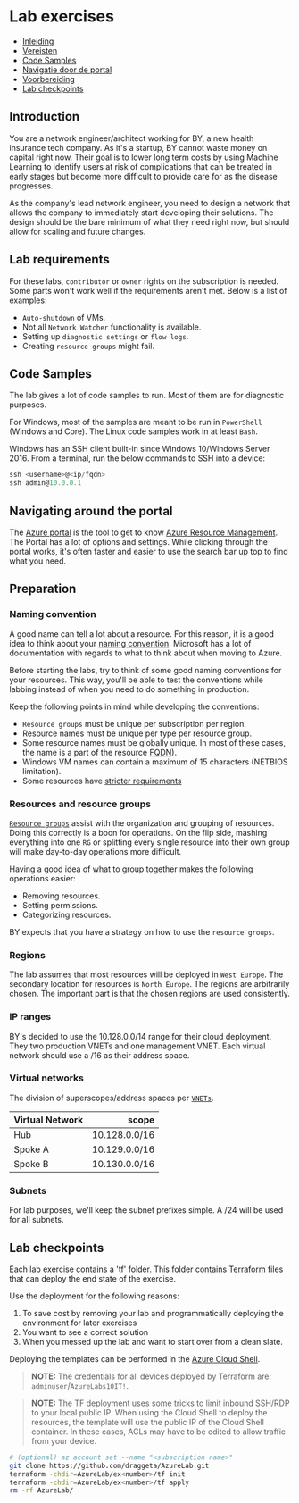 # Lab exercises

* [Inleiding](#inleiding)
* [Vereisten](#vereisten)
* [Code Samples](#code-samples)
* [Navigatie door de portal](#navigatie-door-de-portal)
* [Voorbereiding](#voorbereiding)
* [Lab checkpoints](#lab-checkpoints)

## Introduction

You are a network engineer/architect working for BY, a new health insurance tech company. As it's a startup, BY cannot waste money on capital right now. Their goal is to lower long term costs by using Machine Learning to identify users at risk of complications that can be treated in early stages but become more difficult to provide care for as the disease progresses.

As the company's lead network engineer, you need to design a network that allows the company to immediately start developing their solutions. The design should be the bare minimum of what they need right now, but should allow for scaling and future changes.

## Lab requirements

For these labs, `contributor` or `owner` rights on the subscription is needed. Some parts won't work well if the requirements aren't met. Below is a list of examples:
* `Auto-shutdown` of VMs.
* Not all `Network Watcher` functionality is available.
* Setting up `diagnostic settings` or `flow logs`.
* Creating `resource groups` might fail.

## Code Samples

The lab gives a lot of code samples to run. Most of them are for diagnostic purposes.

For Windows, most of the samples are meant to be run in `PowerShell` (Windows and Core). The Linux code samples work in at least `Bash`.

Windows has an SSH client built-in since Windows 10/Windows Server 2016. From a terminal, run the below commands to SSH into a device:

```powershell
ssh <username>@<ip/fqdn>
ssh admin@10.0.0.1
```

## Navigating around the portal

The [Azure portal](https://learn.microsoft.com/en-us/azure/azure-portal/azure-portal-overview) is the tool to get to know [Azure Resource Management](https://learn.microsoft.com/en-us/azure/azure-resource-manager/management/overview). The Portal has a lot of options and settings. While clicking through the portal works, it's often faster and easier to use the search bar up top to find what you need.

## Preparation

### Naming convention

A good name can tell a lot about a resource. For this reason, it is a good idea to think about your [naming convention](https://learn.microsoft.com/en-us/azure/cloud-adoption-framework/ready/azure-best-practices/resource-naming). Microsoft has a lot of documentation with regards to what to think about when moving to Azure.

Before starting the labs, try to think of some good naming conventions for your resources. This way, you'll be able to test the conventions while labbing instead of when you need to do something in production.

Keep the following points in mind while developing the conventions:
* `Resource groups` must be unique per subscription per region.
* Resource names must be unique per type per resource group.
* Some resource names must be globally unique. In most of these cases, the name is a part of the resource [FQDN](https://en.wikipedia.org/wiki/Fully_qualified_domain_name "Fully Qualified Domain Name")).
* Windows VM names can contain a maximum of 15 characters (NETBIOS limitation).
* Some resources have [stricter requirements](https://learn.microsoft.com/en-us/azure/azure-resource-manager/management/resource-name-rules)

### Resources and resource groups

[`Resource groups`](https://learn.microsoft.com/en-us/azure/azure-resource-manager/management/manage-resource-groups-portal#what-is-a-resource-group) assist with the organization and grouping of resources. Doing this correctly is a boon for operations. On the flip side, mashing everything into one `RG` or splitting every single resource into their own group will make day-to-day operations more difficult.

Having a good idea of what to group together makes the following operations easier:
* Removing resources.
* Setting permissions.
* Categorizing resources.

BY expects that you have a strategy on how to use the `resource groups`.

### Regions

The lab assumes that most resources will be deployed in `West Europe`. The secondary location for resources is `North Europe`. The regions are arbitrarily chosen. The important part is that the chosen regions are used consistently.

### IP ranges

BY's decided to use the 10.128.0.0/14 range for their cloud deployment. They two production VNETs and one management VNET. Each virtual network should use a /16 as their address space.

### Virtual networks

The division of superscopes/address spaces per [`VNETs`](a "virtual networks").

| Virtual Network | scope | 
| --- | --: |
| Hub | 10.128.0.0/16 |
| Spoke A | 10.129.0.0/16 |
| Spoke B | 10.130.0.0/16 |

### Subnets

For lab purposes, we'll keep the subnet prefixes simple. A /24 will be used for all subnets.

## Lab checkpoints

Each lab exercise contains a 'tf' folder. This folder contains [Terraform](https://www.terraform.io/) files that can deploy the end state of the exercise.

Use the deployment for the following reasons:
1. To save cost by removing your lab and programmatically deploying the environment for later exercises
1. You want to see a correct solution
1. When you messed up the lab and want to start over from a clean slate.

Deploying the templates can be performed in the [Azure Cloud Shell](https://learn.microsoft.com/en-us/azure/cloud-shell/overview).

> **NOTE:** The credentials for all devices deployed by Terraform are: `adminuser`/`AzureLabs10IT!`.

> **NOTE:** The TF deployment uses some tricks to limit inbound SSH/RDP to your local public IP. When using the Cloud Shell to deploy the resources, the template will use the public IP of the Cloud Shell container. In these cases, ACLs may have to be edited to allow traffic from your device. 

```bash
# (optional) az account set --name "<subscription name>"
git clone https://github.com/draggeta/AzureLab.git
terraform -chdir=AzureLab/ex<number>/tf init
terraform -chdir=AzureLab/ex<number>/tf apply
rm -rf AzureLab/
```
